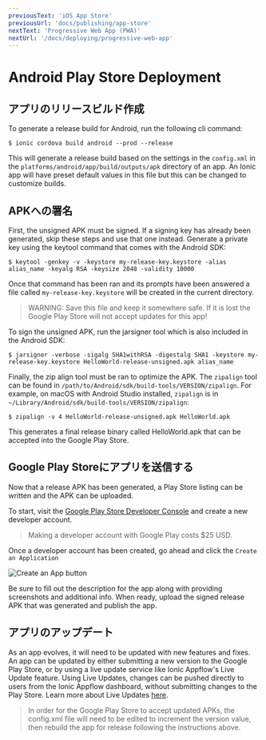 ```yaml
---
previousText: 'iOS App Store'
previousUrl: 'docs/publishing/app-store'
nextText: 'Progressive Web App (PWA)'
nextUrl: '/docs/deploying/progressive-web-app'
---
```


# Android Play Store Deployment


## アプリのリリースビルド作成

To generate a release build for Android, run the following cli command:

```shell
$ ionic cordova build android --prod --release
```

This will generate a release build based on the settings in the `config.xml` in the `platforms/android/app/build/outputs/apk` directory of an app.
An Ionic app will have preset default values in this file but this can be changed to customize builds.

## APKへの署名

First, the unsigned APK must be signed. If a signing key has already been generated, skip these steps and use that one instead.
Generate a private key using the keytool command that comes with the Android SDK:

```shell
$ keytool -genkey -v -keystore my-release-key.keystore -alias alias_name -keyalg RSA -keysize 2048 -validity 10000
```

Once that command has been ran and its prompts have been answered a file called `my-release-key.keystore` will be created in the current directory.

> WARNING: Save this file and keep it somewhere safe. If it is lost the Google Play Store will not accept updates for this app!

To sign the unsigned APK, run the jarsigner tool which is also included in the Android SDK:

```shell
$ jarsigner -verbose -sigalg SHA1withRSA -digestalg SHA1 -keystore my-release-key.keystore HelloWorld-release-unsigned.apk alias_name
```

Finally, the zip align tool must be ran to optimize the APK.
The `zipalign` tool can be found in `/path/to/Android/sdk/build-tools/VERSION/zipalign`.
For example, on macOS with Android Studio installed, `zipalign` is in `~/Library/Android/sdk/build-tools/VERSION/zipalign`:

```shell
$ zipalign -v 4 HelloWorld-release-unsigned.apk HelloWorld.apk
```

This generates a final release binary called HelloWorld.apk that can be accepted into the Google Play Store.

## Google Play Storeにアプリを送信する

Now that a release APK has been generated, a Play Store listing can be written and the APK can be uploaded.

To start, visit the [Google Play Store Developer Console](https://play.google.com/apps/publish) and create a new developer account.

> Making a developer account with Google Play costs $25 USD.

Once a developer account has been created, go ahead and click the `Create an Application`

![Create an App button](/docs/assets/img/publishing/newAppGPlay.png)

Be sure to fill out the description for the app along with providing screenshots and additional info.
When ready, upload the signed release APK that was generated and publish the app.


## アプリのアップデート

As an app evolves, it will need to be updated with new features and fixes. An app can be updated by either submitting a new version to the Google Play Store, or by using a live update service like Ionic Appflow's Live Update feature. Using Live Updates, changes can be pushed directly to users from the Ionic Appflow dashboard, without submitting changes to the Play Store. Learn more about Live Updates <a href="https://ionicframework.com/appflow/deploy/intro" target="_blank">here</a>.

> In order for the Google Play Store to accept updated APKs, the config.xml file will need to be edited to increment the version value, then rebuild the app for release following the instructions above.
